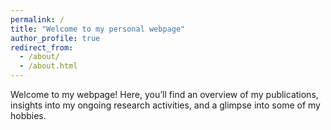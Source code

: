 ```yaml
---
permalink: /
title: "Welcome to my personal webpage"
author_profile: true
redirect_from: 
  - /about/
  - /about.html
---
```


Welcome to my webpage! Here, you’ll find an overview of my publications, insights into my ongoing research activities, and a glimpse into some of my hobbies.
